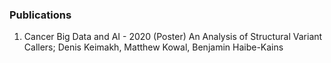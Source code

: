 ### Publications

1) Cancer Big Data and AI - 2020 (Poster)
An Analysis of Structural Variant Callers; Denis Keimakh, Matthew Kowal, Benjamin Haibe-Kains
